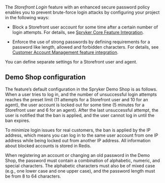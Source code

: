The *Storefront Login* feature with an enhanced secure password policy enables you to prevent brute-force login attacks by configuring your project in the following ways:

* Block a Storefront user account for some time after a certain number of login attempts. For details, see [Spryker Core Feature Integration](https://documentation.spryker.com/upcoming-release/docs/spryker-core-feature-integration).

* Enforce the use of strong passwords by defining requirements for a password like length, allowed and forbidden characters. For details, see [Customer Account Management feature integration](https://documentation.spryker.com/upcoming-release/docs/customer-account-management-feature-integration).

You can define separate settings for a Storefront user and agent. 

## Demo Shop configuration
The feature’s default configuration in the Spryker Demo Shop is as follows. When a user tries to log in, and the number of unsuccessful login attempts reaches the preset limit (11 attempts for a Storefront user and 10 for an agent), the user account is locked out for some time (5 minutes for a Storefront user and 6 for an agent). After the last unsuccessful attempt, the user is notified that the ban is applied, and the user cannot log in until the ban expires. 

To minimize login issues for real customers, the ban is applied by the IP address, which means you can log in to the same user account from one IP address while being locked out from another IP address. All information about blocked accounts is stored in Redis. 

When registering an account or changing an old password in the Demo Shop, the password must contain a combination of alphabetic, numeric, and special characters. The alphabetic characters must also be of mixed case (e.g., one lower case and one upper case), and the password length must be from 8 to 64 characters. 